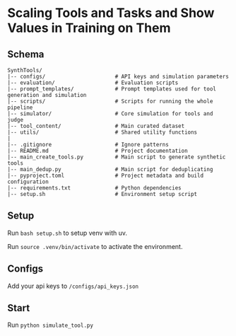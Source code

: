 # Scaling Tools and Tasks and Show Values in Training on Them

## Schema
```
SynthTools/
|-- configs/                      # API keys and simulation parameters
|-- evaluation/                   # Evaluation scripts
|-- prompt_templates/             # Prompt templates used for tool generation and simulation
|-- scripts/                      # Scripts for running the whole pipeline
|-- simulator/                    # Core simulation for tools and judge
|-- tool_content/                 # Main curated dataset
|-- utils/                        # Shared utility functions
|
|-- .gitignore                    # Ignore patterns
|-- README.md                     # Project documentation
|-- main_create_tools.py          # Main script to generate synthetic tools
|-- main_dedup.py                 # Main script for deduplicating
|-- pyproject.toml                # Project metadata and build configuration
|-- requirements.txt              # Python dependencies
|-- setup.sh                      # Environment setup script
```          

## Setup

Run `bash setup.sh` to setup venv with uv.

Run `source .venv/bin/activate` to activate the environment.

## Configs

Add your api keys to `/configs/api_keys.json`

## Start

Run `python simulate_tool.py`

